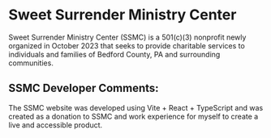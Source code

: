 # Sweet Surrender Ministry Center

Sweet Surrender Ministry Center (SSMC) is a 501(c)(3) nonprofit newly organized in October 2023 that seeks to provide charitable services to individuals and families of Bedford County, PA and surrounding communities.

 ## SSMC Developer Comments:

 The SSMC website was developed using Vite + React + TypeScript and was created as a donation to SSMC and work experience for myself to create a live and accessible product.
